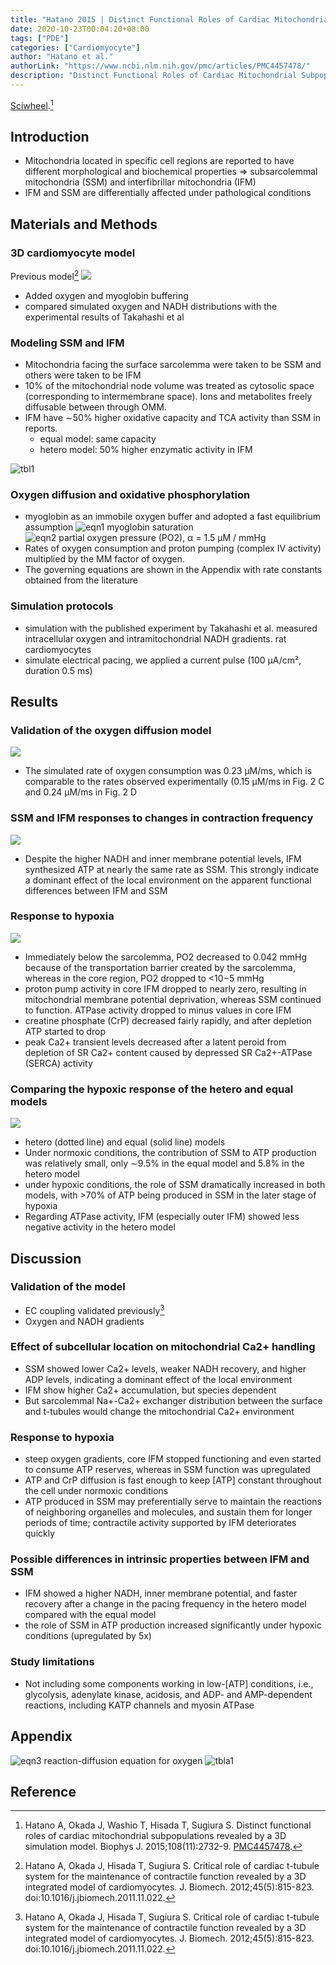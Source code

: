 ```yaml
---
title: "Hatano 2015 | Distinct Functional Roles of Cardiac Mitochondrial Subpopulations Revealed by a 3D Simulation Model"
date: 2020-10-23T00:04:20+08:00
tags: ["PDE"]
categories: ["Cardiomyocyte"]
author: "Hatano et al."
authorLink: "https://www.ncbi.nlm.nih.gov/pmc/articles/PMC4457478/"
description: "Distinct Functional Roles of Cardiac Mitochondrial Subpopulations Revealed by a 3D Simulation Model"
---
```


[Sciwheel](https://sciwheel.com/work/#/items/3609754).[^Hatano2015]

<!--more-->

## Introduction
* Mitochondria located in specific cell regions are reported to have different morphological and biochemical properties => subsarcolemmal mitochondria (SSM) and interfibrillar mitochondria (IFM)
* IFM and SSM are differentially affected under pathological conditions

## Materials and Methods
### 3D cardiomyocyte model
Previous model[^Hatano2012]
![](https://els-jbs-prod-cdn.literatumonline.com/cms/attachment/1af0ec73-23a6-40f9-b4b8-fd72dff6e129/gr1_lrg.jpg)
* Added oxygen and myoglobin buffering
* compared simulated oxygen and NADH distributions with the experimental results of Takahashi et al

### Modeling SSM and IFM
* Mitochondria facing the surface sarcolemma were taken to be SSM and others were taken to be IFM
* 10% of the mitochondrial node volume was treated as cytosolic space (corresponding to intermembrane space). Ions and metabolites freely diffusable between through OMM.
* IFM have ∼50% higher oxidative capacity and TCA activity than SSM in reports.
    * equal model: same capacity
    * hetero model: 50% higher enzymatic activity in IFM

![tbl1](https://user-images.githubusercontent.com/40054455/86618472-8d79a200-bfeb-11ea-8d33-41d97829b630.png)

### Oxygen diffusion and oxidative phosphorylation
* myoglobin as an immobile oxygen buffer and adopted a fast equilibrium assumption
  ![eqn1 myoglobin saturation](https://user-images.githubusercontent.com/40054455/86618462-8b174800-bfeb-11ea-840a-39791951b1ea.png)
  ![eqn2 partial oxygen pressure (PO2)](https://user-images.githubusercontent.com/40054455/86618467-8c487500-bfeb-11ea-8733-f9b5d17dd101.png), α = 1.5 μM / mmHg
* Rates of oxygen consumption and proton pumping (complex IV activity) multiplied by the MM factor of oxygen.
* The governing equations are shown in the Appendix with rate constants obtained from the literature
### Simulation protocols
* simulation with the published experiment by Takahashi et al. measured intracellular oxygen and intramitochondrial NADH gradients. rat cardiomyocytes
* simulate electrical pacing, we applied a current pulse (100 μA/cm², duration 0.5 ms)

## Results
### Validation of the oxygen diffusion model
![](https://els-jbs-prod-cdn.literatumonline.com/cms/attachment/c5a62901-6725-44f2-b70d-eb5ab6bf9210/gr2_lrg.jpg)
* The simulated rate of oxygen consumption was 0.23 μM/ms, which is comparable to the rates observed experimentally (0.15 μM/ms in Fig. 2 C and 0.24 μM/ms in Fig. 2 D

### SSM and IFM responses to changes in contraction frequency
![](https://els-jbs-prod-cdn.literatumonline.com/cms/attachment/2cd7fdd1-09d2-4d8f-b4fc-b759e90ee888/gr3_lrg.jpg)
* Despite the higher NADH and inner membrane potential levels, IFM synthesized ATP at nearly the same rate as SSM. This strongly indicate a dominant effect of the local environment on the apparent functional differences between IFM and SSM

### Response to hypoxia
![](https://els-jbs-prod-cdn.literatumonline.com/cms/attachment/4245ae5a-63ce-411c-8b57-b819e1a31c61/gr4_lrg.jpg)
* Immediately below the sarcolemma, PO2 decreased to 0.042 mmHg because of the transportation barrier created by the sarcolemma, whereas in the core region, PO2 dropped to <10−5 mmHg
* proton pump activity in core IFM dropped to nearly zero, resulting in mitochondrial membrane potential deprivation, whereas SSM continued to function. ATPase activity dropped to minus values in core IFM
* creatine phosphate (CrP) decreased fairly rapidly, and after depletion ATP started to drop
* peak Ca2+ transient levels decreased after a latent peroid from depletion of SR Ca2+ content caused by depressed SR Ca2+-ATPase (SERCA) activity
### Comparing the hypoxic response of the hetero and equal models
![](https://els-jbs-prod-cdn.literatumonline.com/cms/attachment/238e4166-a176-4e64-8b3f-e2f2e0188f26/gr5_lrg.jpg)
* hetero (dotted line) and equal (solid line) models
* Under normoxic conditions, the contribution of SSM to ATP production was relatively small, only ∼9.5% in the equal model and 5.8% in the hetero model
* under hypoxic conditions, the role of SSM dramatically increased in both models, with >70% of ATP being produced in SSM in the later stage of hypoxia
* Regarding ATPase activity, IFM (especially outer IFM) showed less negative activity in the hetero model

## Discussion
### Validation of the model
* EC coupling validated previously[^Hatano2012]
* Oxygen and NADH gradients
### Effect of subcellular location on mitochondrial Ca2+ handling
* SSM showed lower Ca2+ levels, weaker NADH recovery, and higher ADP levels, indicating a dominant effect of the local environment
* IFM show higher Ca2+ accumulation, but species dependent
* But sarcolemmal Na+-Ca2+ exchanger distribution between the surface and t-tubules would change the mitochondrial Ca2+ environment
### Response to hypoxia
* steep oxygen gradients, core IFM stopped functioning and even started to consume ATP reserves, whereas in SSM function was upregulated
* ATP and CrP diffusion is fast enough to keep [ATP] constant throughout the cell under normoxic conditions
* ATP produced in SSM may preferentially serve to maintain the reactions of neighboring organelles and molecules, and sustain them for longer periods of time; contractile activity supported by IFM deteriorates quickly
### Possible differences in intrinsic properties between IFM and SSM
* IFM showed a higher NADH, inner membrane potential, and faster recovery after a change in the pacing frequency in the hetero model compared with the equal model
* the role of SSM in ATP production increased significantly under hypoxic conditions (upregulated by 5x)
### Study limitations
* Not including some components working in low-[ATP] conditions, i.e., glycolysis, adenylate kinase, acidosis, and ADP- and AMP-dependent reactions, including KATP channels and myosin ATPase
## Appendix
![eqn3 reaction-diffusion equation for oxygen](https://user-images.githubusercontent.com/40054455/86618469-8ce10b80-bfeb-11ea-8e27-962915f9f10d.png)
![tbla1](https://user-images.githubusercontent.com/40054455/86618474-8d79a200-bfeb-11ea-8fad-00819614d18f.png)

## Reference
[^Hatano2015]: Hatano A, Okada J, Washio T, Hisada T, Sugiura S. Distinct functional roles of cardiac mitochondrial subpopulations revealed by a 3D simulation model. Biophys J. 2015;108(11):2732-9. [PMC4457478](https://www.ncbi.nlm.nih.gov/pmc/articles/PMC4457478/).

[^Hatano2012]: Hatano A, Okada J, Hisada T, Sugiura S. Critical role of cardiac t-tubule system for the maintenance of contractile function revealed by a 3D integrated model of cardiomyocytes. J. Biomech. 2012;45(5):815-823. doi:10.1016/j.jbiomech.2011.11.022.

